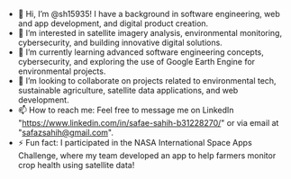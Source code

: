 - 👋 Hi, I’m @sh15935! I have a background in software engineering, web and app development, and digital product creation.
- 👀 I’m interested in satellite imagery analysis, environmental monitoring, cybersecurity, and building innovative digital solutions.
- 🌱 I’m currently learning advanced software engineering concepts, cybersecurity, and exploring the use of Google Earth Engine for environmental projects.
- 💞️ I’m looking to collaborate on projects related to environmental tech, sustainable agriculture, satellite data applications, and web development.
- 📫 How to reach me: Feel free to message me on LinkedIn "https://www.linkedin.com/in/safae-sahih-b31228270/" or via email at "safazsahih@gmail.com".
- ⚡ Fun fact: I participated in the NASA International Space Apps Challenge, where my team developed an app to help farmers monitor crop health using satellite data!

